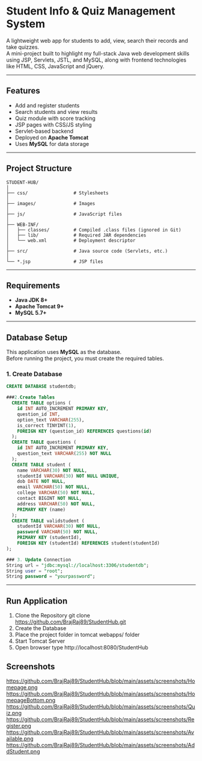 # Student Info & Quiz Management System
A lightweight web app for students to add, view, search their records and take quizzes.   
A mini-project built to highlight my full-stack Java web development skills using JSP, Servlets, JSTL, and MySQL, along with frontend technologies like HTML, CSS, JavaScript and jQuery.  

---
## Features
- Add and register students
- Search students and view results
- Quiz module with score tracking
- JSP pages with CSS/JS styling
- Servlet-based backend
- Deployed on **Apache Tomcat**
- Uses **MySQL** for data storage

---
##  Project Structure
```
STUDENT-HUB/
│
├── css/                 # Stylesheets
│
├── images/              # Images
│
├── js/                  # JavaScript files
│
├── WEB-INF/
│   ├── classes/         # Compiled .class files (ignored in Git)
│   ├── lib/             # Required JAR dependencies
│   └── web.xml          # Deployment descriptor
│
├── src/                 # Java source code (Servlets, etc.)
│
└── *.jsp                # JSP files
```
---
##  Requirements
- **Java JDK 8+**
- **Apache Tomcat 9+**
- **MySQL 5.7+**

---
##  Database Setup

This application uses **MySQL** as the database.  
Before running the project, you must create the required tables.

### 1. Create Database
```sql
CREATE DATABASE studentdb;

###2.Create Tables
  CREATE TABLE options (
    id INT AUTO_INCREMENT PRIMARY KEY,
    question_id INT,
    option_text VARCHAR(255),
    is_correct TINYINT(1),
    FOREIGN KEY (question_id) REFERENCES questions(id)
  );
  CREATE TABLE questions (
    id INT AUTO_INCREMENT PRIMARY KEY,
    question_text VARCHAR(255) NOT NULL
  );
  CREATE TABLE student (
    name VARCHAR(30) NOT NULL,
    studentId VARCHAR(30) NOT NULL UNIQUE,
    dob DATE NOT NULL,
    email VARCHAR(50) NOT NULL,
    college VARCHAR(50) NOT NULL,
    contact BIGINT NOT NULL,
    address VARCHAR(50) NOT NULL,
    PRIMARY KEY (name)
  );
  CREATE TABLE validstudent (
    studentId VARCHAR(30) NOT NULL,
    password VARCHAR(50) NOT NULL,
    PRIMARY KEY (studentId),
    FOREIGN KEY (studentId) REFERENCES student(studentId)
);

### 3. Update Connection
String url = "jdbc:mysql://localhost:3306/studentdb";
String user = "root";
String password = "yourpassword";

```
---


## Run Application
 1. Clone the Repository
    git clone  https://github.com/BrajRaj89/StudentHub.git
 2. Create the Database
 3. Place the project folder in tomcat webapps/ folder
 4. Start Tomcat Server
 5. Open browser type http://localhost:8080/StudentHub
    
## Screenshots

https://github.com/BrajRaj89/StudentHub/blob/main/assets/screenshots/Homepage.png
https://github.com/BrajRaj89/StudentHub/blob/main/assets/screenshots/HomepageBottom.png
https://github.com/BrajRaj89/StudentHub/blob/main/assets/screenshots/Quiz.png
https://github.com/BrajRaj89/StudentHub/blob/main/assets/screenshots/Register.png
https://github.com/BrajRaj89/StudentHub/blob/main/assets/screenshots/Available.png
https://github.com/BrajRaj89/StudentHub/blob/main/assets/screenshots/AddStudent.png



